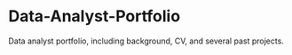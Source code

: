 # Data-Analyst-Portfolio
Data analyst portfolio, including background, CV, and several past projects.
